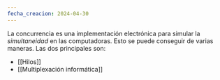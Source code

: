 ```yaml
---
fecha_creacion: 2024-04-30
---
```

La concurrencia es una implementación electrónica para simular la *simultaneidad* en las computadoras. Esto se puede conseguir de varias maneras. Las dos principales son:
 - [[Hilos]]
 - [[Multiplexación informática]]